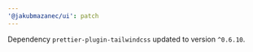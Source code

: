 ```yaml
---
'@jakubmazanec/ui': patch
---
```

Dependency `prettier-plugin-tailwindcss` updated to version `^0.6.10`.
